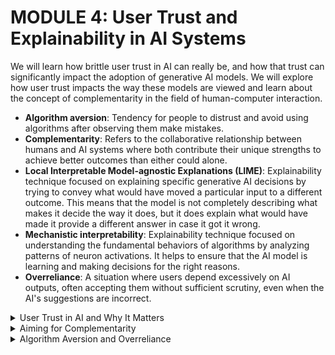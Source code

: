 # MODULE 4: User Trust and Explainability in AI Systems
We will learn how brittle user trust in AI can really be, and how that trust can significantly impact the adoption of generative AI models. We will explore how user trust impacts the way these models are viewed and learn about the concept of complementarity in the field of human-computer interaction.

- **Algorithm aversion**: Tendency for people to distrust and avoid using algorithms after observing them make mistakes.  
- **Complementarity**: Refers to the collaborative relationship between humans and AI systems where both contribute their unique strengths to achieve better outcomes than either could alone.  
- **Local Interpretable Model-agnostic Explanations (LIME)**: Explainability technique focused on explaining specific generative AI decisions by trying to convey what would have moved a particular input to a different outcome. This means that the model is not completely describing what makes it decide the way it does, but it does explain what would have made it provide a different answer in case it got it wrong.  
- **Mechanistic interpretability**: Explainability technique focused on understanding the fundamental behaviors of algorithms by analyzing patterns of neuron activations. It helps to ensure that the AI model is learning and making decisions for the right reasons.  
- **Overreliance**: A situation where users depend excessively on AI outputs, often accepting them without sufficient scrutiny, even when the AI's suggestions are incorrect.  

<details>
  <summary>User Trust in AI and Why It Matters</summary>

  ### The Importance of User Trust in AI
  -  designers need to identify those situations 
     - **where artificial intelligence should be responsible for making certain actions easy (accelerators)** 
     - **where it should double check the person's actions (verifiers)**
     - **where it should lay out a set of options (design galleries)**
     - **where the AI should act without any human intervention at all**
        - For example, we would not want humans in charge of deploying a vehicle’s airbag. This should be an automated task instead. 
        - Whereas when wording an email, you'd certainly want to be able to make final edits before sending to a recipient.
            - To achieve complementarity, we need to focus on situations where there is a legitimate possibility that a human-in-the-loop (or AI-in-the-loop) design can yield benefits. Airbags don't fit. But, code development and strategic decision making might.

- **How do we design AI systems that project clearly what they can and can't do, so that people retain trust in them?**

nonthreatening AI is trusted better: it's that the AI projected a level of competence and importance that was aligned with the level of trust that doctors were willing to place in the AI.
</details>


<details>
  <summary>Aiming for Complementarity</summary>

- Each modality adds to the insights and knowledge of the other, resulting in well-rounded results with reduced information gaps.
- The hope is that the AI can help accelerate me or identify my errors, and I can help identify the AI's errors too. 
- If we play this duet successfully, the final result is better than anything either modality could have produced alone.
**complementarity can be achieved** , but not everyone achieved complementarity. **It actually had minimal impact on experienced and highly skilled workers**. Why? Well, because the AI had been trained on those experienced workers, so it was just recommending what they would have done anyway!
- In areas like creative product innovation, ideation, and content creation, approximately 90% of participants using generative AI improved their performance, with an average productivity increase of 40% from those who did not.
</details>



<details>
  <summary>Algorithm Aversion and Overreliance</summary>

### Explainability Techniques
### Simplifying the Model
### Mechanistic Interpretability
### The Explainability Dilemma
</details>
